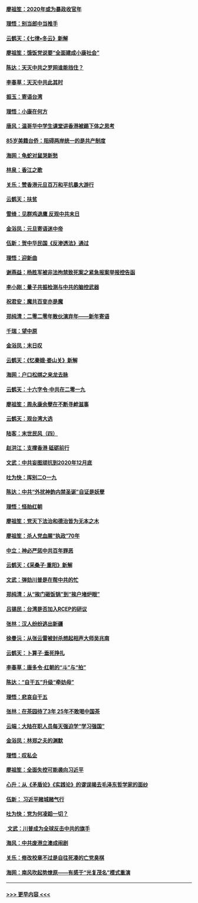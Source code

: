 #### [廖祖笙：2020年或为暴政收官年](../pages/nsc993/n11768216.md?t=01050622) 
#### [理悟：别当郎中当推手](../pages/nsc993/n11768243.md?t=01050622) 
#### [云鹤天：《七律▪冬云》新解](../pages/nsc993/n11768204.md?t=01050622) 
#### [廖祖笙：饿饭党说要“全面建成小康社会”](../pages/nsc993/n11767482.md?t=01050622) 
#### [陈达：天灭中共之罗网谁能挡住？](../pages/nsc993/n11767465.md?t=01050622) 
#### [李春草：天灭中共此其时](../pages/nsc993/n11767452.md?t=01050622) 
#### [振玉：寄语台湾](../pages/nsc993/n11767432.md?t=01050622) 
#### [理悟：小康在何方](../pages/nsc993/n11767394.md?t=01050622) 
#### [唐风：温哥华中学生课堂讲香港被踢下体之思考](../pages/nsc993/n11766848.md?t=01050622) 
#### [85岁美籍台侨：阻碍两岸统一的是共产制度](../pages/nsc993/n11765043.md?t=01050622) 
#### [海网：龟蛇对鼠哭新愁](../pages/nsc993/n11764895.md?t=01050622) 
#### [林泉：香江之歌](../pages/nsc993/n11764415.md?t=01050622) 
#### [关乐：赞香港元旦百万和平抗暴大游行](../pages/nsc993/n11764382.md?t=01050622) 
#### [云鹤天：扶贫](../pages/nsc993/n11764245.md?t=01050622) 
#### [雪绮：见群鸡退鹰  反观中共末日](../pages/nsc993/n11762112.md?t=01050622) 
#### [金浴凤：元旦寄语迷中帝](../pages/nsc993/n11761788.md?t=01050622) 
#### [伍新：贺中华民国《反渗透法》通过](../pages/nsc993/n11761994.md?t=01050622) 
#### [理悟：迎新曲](../pages/nsc993/n11761152.md?t=01050622) 
#### [谢燕益：杨胜军被非法拘禁致死案之紧急报案举报控告函](../pages/nsc993/n11756134.md?t=01050622) 
#### [李小刚：量子共振检测与中共的脑控武器](../pages/nsc993/n11754518.md?t=01050622) 
#### [祝君安：魔共百变亦是魔](../pages/nsc993/n11754469.md?t=01050622) 
#### [郑纯清：二零二零年散伙演弃年——新年寄语](../pages/nsc993/n11754195.md?t=01050622) 
#### [千瑞：望中原](../pages/nsc993/n11754159.md?t=01050622) 
#### [金浴凤：末日叹](../pages/nsc993/n11752359.md?t=01050622) 
#### [云鹤天：《忆秦娥‧娄山关》新解](../pages/nsc993/n11752348.md?t=01050622) 
#### [海网：户口松绑之来龙去脉](../pages/nsc993/n11752328.md?t=01050622) 
#### [云鹤天：十六字令‧中共在二零一九](../pages/nsc993/n11752305.md?t=01050622) 
#### [廖祖笙：周永康余孽在不断寻衅滋事](../pages/nsc993/n11751013.md?t=01050622) 
#### [云鹤天：观台湾大选](../pages/nsc993/n11751007.md?t=01050622) 
#### [陆客：末世民风（四）](../pages/nsc993/n11749203.md?t=01050622) 
#### [赵洪江：支撑香港 砥砺前行](../pages/nsc993/n11748482.md?t=01050622) 
#### [文武：中共妄图顽抗到2020年12月底](../pages/nsc993/n11748446.md?t=01050622) 
#### [吐为快：挥别二O一九](../pages/nsc993/n11748411.md?t=01050622) 
#### [陈达：中共“外扰神韵内禁圣诞”自证是妖孽](../pages/nsc993/n11748226.md?t=01050622) 
#### [理悟：怪胎红朝](../pages/nsc993/n11748206.md?t=01050622) 
#### [廖祖笙：党天下法治和德治皆为无本之木](../pages/nsc993/n11748135.md?t=01050622) 
#### [廖祖笙：杀人党血腥“执政”70年](../pages/nsc993/n11745144.md?t=01050622) 
#### [中立：神必严惩中共百年罪恶](../pages/nsc993/n11744970.md?t=01050622) 
#### [云鹤天：《采桑子‧重阳》新解](../pages/nsc993/n11744948.md?t=01050622) 
#### [文武：弹劾川普是在帮中共的忙](../pages/nsc993/n11744758.md?t=01050622) 
#### [郑纯清：从“挨门砸饭锅”到“挨户堵炉眼”](../pages/nsc993/n11744745.md?t=01050622) 
#### [吕锡民：台湾是否加入RCEP的研议](../pages/nsc993/n11744701.md?t=01050622) 
#### [张林：汉人纷纷逃出新疆](../pages/nsc993/n11743530.md?t=01050622) 
#### [徐曼沅：从张云雷被封杀想起相声大师吴兆南](../pages/nsc993/n11741816.md?t=01050622) 
#### [云鹤天：卜算子‧垂死挣扎](../pages/nsc993/n11739956.md?t=01050622) 
#### [李春草：唐多令‧红朝的“斗”与“拍”](../pages/nsc993/n11739830.md?t=01050622) 
#### [陈达：“自干五”升级“牵妨母”](../pages/nsc993/n11739724.md?t=01050622) 
#### [理悟：悲哀自干五](../pages/nsc993/n11739547.md?t=01050622) 
#### [张林：在茶园待了3年 25年不敢喝中国茶](../pages/nsc993/n11739240.md?t=01050622) 
#### [云端：大陆在职人员每天强迫学“学习强国”](../pages/nsc993/n11738735.md?t=01050622) 
#### [金浴凤：林郑之夫的渊默](../pages/nsc993/n11737735.md?t=01050622) 
#### [理悟：叹私企](../pages/nsc993/n11737715.md?t=01050622) 
#### [廖祖笙：全面失控可能袭向习近平](../pages/nsc993/n11737704.md?t=01050622) 
#### [心升：从《矛盾论》《实践论》的谬误揭去毛泽东哲学家的面纱](../pages/nsc993/n11736962.md?t=01050622) 
#### [伍新： 习近平赌城赌气行](../pages/nsc993/n11736929.md?t=01050622) 
#### [吐为快：党为何凌蹈一切？](../pages/nsc993/n11736915.md?t=01050622) 
#### [ 文武：川普成为全球反击中共的旗手](../pages/nsc993/n11736882.md?t=01050622) 
#### [海风：中共废港立澳成闹剧](../pages/nsc993/n11735857.md?t=01050622) 
#### [关乐：修改校章不过是自往死凑的亡党臭棋](../pages/nsc993/n11735097.md?t=01050622) 
#### [海网：南风吹起势燎原——有感于“光复茂名”模式重演](../pages/nsc993/n11732308.md?t=01050622) 

----
#### [ >>> 更早内容 <<< ](../indexes/nsc993-earlier.md)
